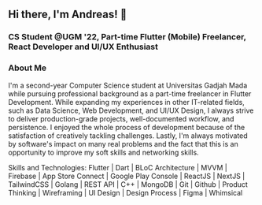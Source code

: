 ## Hi there, I'm Andreas! 👋 
### CS Student @UGM '22, Part-time Flutter (Mobile) Freelancer, React Developer and UI/UX Enthusiast

### About Me

I'm a second-year Computer Science student at Universitas Gadjah Mada while pursuing professional background as a part-time freelancer in Flutter Development. While expanding my experiences in other IT-related fields, such as Data Science, Web Development, and UI/UX Design, I always strive to deliver production-grade projects, well-documented workflow, and persistence. I enjoyed the whole process of development because of the satisfaction of creatively tackling challenges. Lastly, I'm always motivated by software's impact on many real problems and the fact that this is an opportunity to improve my soft skills and networking skills.

Skills and Technologies:
Flutter | Dart | BLoC Architecture | MVVM | Firebase | App Store Connect | Google Play Console | ReactJS | NextJS | TailwindCSS | Golang | REST API | C++ | MongoDB | Git | Github | Product Thinking | Wireframing | UI Design | Design Process | Figma | Whimsical 
